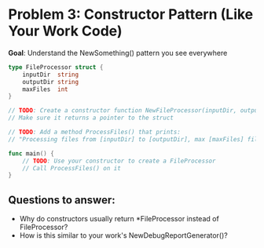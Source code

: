 # Problem 3: Constructor Pattern (Like Your Work Code)

**Goal**: Understand the NewSomething() pattern you see everywhere

```go
type FileProcessor struct {
    inputDir  string
    outputDir string
    maxFiles  int
}

// TODO: Create a constructor function NewFileProcessor(inputDir, outputDir string, maxFiles int) *FileProcessor
// Make sure it returns a pointer to the struct

// TODO: Add a method ProcessFiles() that prints:
// "Processing files from [inputDir] to [outputDir], max [maxFiles] files"

func main() {
    // TODO: Use your constructor to create a FileProcessor
    // Call ProcessFiles() on it
}
```

## Questions to answer:

- Why do constructors usually return *FileProcessor instead of FileProcessor?
- How is this similar to your work's NewDebugReportGenerator()?
